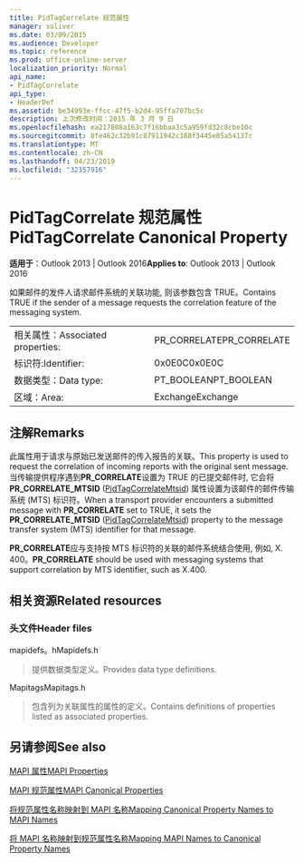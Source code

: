```yaml
---
title: PidTagCorrelate 规范属性
manager: soliver
ms.date: 03/09/2015
ms.audience: Developer
ms.topic: reference
ms.prod: office-online-server
localization_priority: Normal
api_name:
- PidTagCorrelate
api_type:
- HeaderDef
ms.assetid: be34993e-ffcc-47f5-b2d4-95ffa707bc5c
description: 上次修改时间：2015 年 3 月 9 日
ms.openlocfilehash: ea217808a163c7f16bbaa3c5a959fd32c8cbe10c
ms.sourcegitcommit: 8fe462c32b91c87911942c188f3445e85a54137c
ms.translationtype: MT
ms.contentlocale: zh-CN
ms.lasthandoff: 04/23/2019
ms.locfileid: "32357916"
---
```

# <a name="pidtagcorrelate-canonical-property"></a><span data-ttu-id="9cd96-103">PidTagCorrelate 规范属性</span><span class="sxs-lookup"><span data-stu-id="9cd96-103">PidTagCorrelate Canonical Property</span></span>

  
  
<span data-ttu-id="9cd96-104">**适用于**：Outlook 2013 | Outlook 2016</span><span class="sxs-lookup"><span data-stu-id="9cd96-104">**Applies to**: Outlook 2013 | Outlook 2016</span></span> 
  
<span data-ttu-id="9cd96-105">如果邮件的发件人请求邮件系统的关联功能, 则该参数包含 TRUE。</span><span class="sxs-lookup"><span data-stu-id="9cd96-105">Contains TRUE if the sender of a message requests the correlation feature of the messaging system.</span></span>
  
|||
|:-----|:-----|
|<span data-ttu-id="9cd96-106">相关属性：</span><span class="sxs-lookup"><span data-stu-id="9cd96-106">Associated properties:</span></span>  <br/> |<span data-ttu-id="9cd96-107">PR_CORRELATE</span><span class="sxs-lookup"><span data-stu-id="9cd96-107">PR_CORRELATE</span></span>  <br/> |
|<span data-ttu-id="9cd96-108">标识符:</span><span class="sxs-lookup"><span data-stu-id="9cd96-108">Identifier:</span></span>  <br/> |<span data-ttu-id="9cd96-109">0x0E0C</span><span class="sxs-lookup"><span data-stu-id="9cd96-109">0x0E0C</span></span>  <br/> |
|<span data-ttu-id="9cd96-110">数据类型：</span><span class="sxs-lookup"><span data-stu-id="9cd96-110">Data type:</span></span>  <br/> |<span data-ttu-id="9cd96-111">PT_BOOLEAN</span><span class="sxs-lookup"><span data-stu-id="9cd96-111">PT_BOOLEAN</span></span>  <br/> |
|<span data-ttu-id="9cd96-112">区域：</span><span class="sxs-lookup"><span data-stu-id="9cd96-112">Area:</span></span>  <br/> |<span data-ttu-id="9cd96-113">Exchange</span><span class="sxs-lookup"><span data-stu-id="9cd96-113">Exchange</span></span>  <br/> |
   
## <a name="remarks"></a><span data-ttu-id="9cd96-114">注解</span><span class="sxs-lookup"><span data-stu-id="9cd96-114">Remarks</span></span>

<span data-ttu-id="9cd96-115">此属性用于请求与原始已发送邮件的传入报告的关联。</span><span class="sxs-lookup"><span data-stu-id="9cd96-115">This property is used to request the correlation of incoming reports with the original sent message.</span></span> <span data-ttu-id="9cd96-116">当传输提供程序遇到**PR_CORRELATE**设置为 TRUE 的已提交邮件时, 它会将**PR_CORRELATE_MTSID** ([PidTagCorrelateMtsid](pidtagcorrelatemtsid-canonical-property.md)) 属性设置为该邮件的邮件传输系统 (MTS) 标识符。</span><span class="sxs-lookup"><span data-stu-id="9cd96-116">When a transport provider encounters a submitted message with **PR_CORRELATE** set to TRUE, it sets the **PR_CORRELATE_MTSID** ([PidTagCorrelateMtsid](pidtagcorrelatemtsid-canonical-property.md)) property to the message transfer system (MTS) identifier for that message.</span></span>
  
 <span data-ttu-id="9cd96-117">**PR_CORRELATE**应与支持按 MTS 标识符的关联的邮件系统结合使用, 例如, X. 400。</span><span class="sxs-lookup"><span data-stu-id="9cd96-117">**PR_CORRELATE** should be used with messaging systems that support correlation by MTS identifier, such as X.400.</span></span> 
  
## <a name="related-resources"></a><span data-ttu-id="9cd96-118">相关资源</span><span class="sxs-lookup"><span data-stu-id="9cd96-118">Related resources</span></span>

### <a name="header-files"></a><span data-ttu-id="9cd96-119">头文件</span><span class="sxs-lookup"><span data-stu-id="9cd96-119">Header files</span></span>

<span data-ttu-id="9cd96-120">mapidefs。h</span><span class="sxs-lookup"><span data-stu-id="9cd96-120">Mapidefs.h</span></span>
  
> <span data-ttu-id="9cd96-121">提供数据类型定义。</span><span class="sxs-lookup"><span data-stu-id="9cd96-121">Provides data type definitions.</span></span>
    
<span data-ttu-id="9cd96-122">Mapitags</span><span class="sxs-lookup"><span data-stu-id="9cd96-122">Mapitags.h</span></span>
  
> <span data-ttu-id="9cd96-123">包含列为关联属性的属性的定义。</span><span class="sxs-lookup"><span data-stu-id="9cd96-123">Contains definitions of properties listed as associated properties.</span></span>
    
## <a name="see-also"></a><span data-ttu-id="9cd96-124">另请参阅</span><span class="sxs-lookup"><span data-stu-id="9cd96-124">See also</span></span>



[<span data-ttu-id="9cd96-125">MAPI 属性</span><span class="sxs-lookup"><span data-stu-id="9cd96-125">MAPI Properties</span></span>](mapi-properties.md)
  
[<span data-ttu-id="9cd96-126">MAPI 规范属性</span><span class="sxs-lookup"><span data-stu-id="9cd96-126">MAPI Canonical Properties</span></span>](mapi-canonical-properties.md)
  
[<span data-ttu-id="9cd96-127">将规范属性名称映射到 MAPI 名称</span><span class="sxs-lookup"><span data-stu-id="9cd96-127">Mapping Canonical Property Names to MAPI Names</span></span>](mapping-canonical-property-names-to-mapi-names.md)
  
[<span data-ttu-id="9cd96-128">将 MAPI 名称映射到规范属性名称</span><span class="sxs-lookup"><span data-stu-id="9cd96-128">Mapping MAPI Names to Canonical Property Names</span></span>](mapping-mapi-names-to-canonical-property-names.md)

